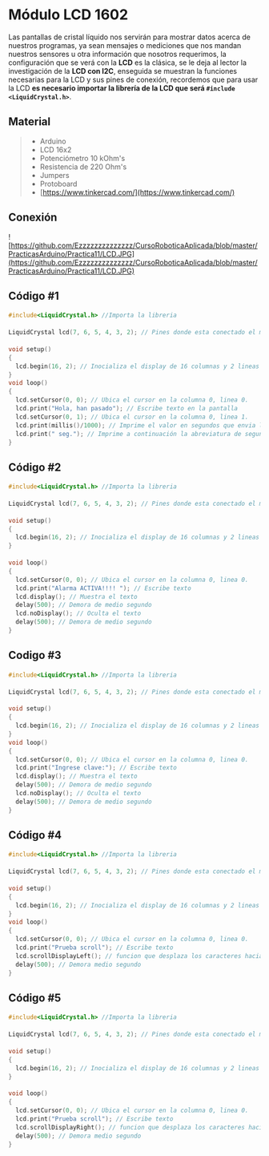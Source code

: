 
# Módulo LCD 1602

Las pantallas de cristal líquido nos servirán para mostrar datos acerca de nuestros programas, ya sean mensajes o mediciones que nos mandan nuestros sensores u otra información que nosotros requerimos, la configuración que se verá con la **LCD** es la clásica, se le deja al lector la investigación de la **LCD con I2C**, enseguida se muestran la funciones necesarias para la LCD y sus pines de conexión, recordemos que para usar la LCD **es necesario importar la librería de la LCD que será ``#include <LiquidCrystal.h>``**.

## Material
> - Arduino
> - LCD 16x2
> - Potenciómetro 10 kOhm's
> - Resistencia de 220 Ohm's
> - Jumpers
> - Protoboard
> - [https://www.tinkercad.com/](https://www.tinkercad.com/)

## Conexión
 ![https://github.com/Ezzzzzzzzzzzzzz/CursoRoboticaAplicada/blob/master/PracticasArduino/Practica11/LCD.JPG](https://github.com/Ezzzzzzzzzzzzzz/CursoRoboticaAplicada/blob/master/PracticasArduino/Practica11/LCD.JPG)

## Código #1
```c
#include<LiquidCrystal.h> //Importa la libreria

LiquidCrystal lcd(7, 6, 5, 4, 3, 2); // Pines donde esta conectado el modulo LCD

void setup()
{
  lcd.begin(16, 2); // Inocializa el display de 16 columnas y 2 lineas
}
void loop()
{
  lcd.setCursor(0, 0); // Ubica el cursor en la columna 0, linea 0.
  lcd.print("Hola, han pasado"); // Escribe texto en la pantalla
  lcd.setCursor(0, 1); // Ubica el cursor en la columna 0, linea 1.
  lcd.print(millis()/1000); // Imprime el valor en segundos que envia la función millis().
  lcd.print(" seg."); // Imprime a continuación la abreviatura de segundos.
}
```

## Código #2
```c
#include<LiquidCrystal.h> //Importa la libreria

LiquidCrystal lcd(7, 6, 5, 4, 3, 2); // Pines donde esta conectado el modulo LCD

void setup()
{
  lcd.begin(16, 2); // Inocializa el display de 16 columnas y 2 lineas
}

void loop()
{
  lcd.setCursor(0, 0); // Ubica el cursor en la columna 0, linea 0.
  lcd.print("Alarma ACTIVA!!!! "); // Escribe texto 
  lcd.display(); // Muestra el texto
  delay(500); // Demora de medio segundo
  lcd.noDisplay(); // Oculta el texto
  delay(500); // Demora de medio segundo
}
```

## Codigo #3
```c 
#include<LiquidCrystal.h> //Importa la libreria

LiquidCrystal lcd(7, 6, 5, 4, 3, 2); // Pines donde esta conectado el modulo LCD

void setup()
{
  lcd.begin(16, 2); // Inocializa el display de 16 columnas y 2 lineas
}
void loop()
{
  lcd.setCursor(0, 0); // Ubica el cursor en la columna 0, linea 0.
  lcd.print("Ingrese clave:"); // Escribe texto 
  lcd.display(); // Muestra el texto
  delay(500); // Demora de medio segundo
  lcd.noDisplay(); // Oculta el texto
  delay(500); // Demora de medio segundo
}
```

## Código #4
```c
#include<LiquidCrystal.h> //Importa la libreria

LiquidCrystal lcd(7, 6, 5, 4, 3, 2); // Pines donde esta conectado el modulo LCD

void setup()
{
  lcd.begin(16, 2); // Inocializa el display de 16 columnas y 2 lineas
}
void loop()
{
  lcd.setCursor(0, 0); // Ubica el cursor en la columna 0, linea 0.
  lcd.print("Prueba scroll"); // Escribe texto 
  lcd.scrollDisplayLeft(); // funcion que desplaza los caracteres hacia la izquierda
  delay(500); // Demora medio segundo  
}
```

## Código #5
```c
#include<LiquidCrystal.h> //Importa la libreria

LiquidCrystal lcd(7, 6, 5, 4, 3, 2); // Pines donde esta conectado el modulo LCD

void setup()
{
  lcd.begin(16, 2); // Inocializa el display de 16 columnas y 2 lineas
}

void loop()
{
  lcd.setCursor(0, 0); // Ubica el cursor en la columna 0, linea 0.
  lcd.print("Prueba scroll"); // Escribe texto 
  lcd.scrollDisplayRight(); // funcion que desplaza los caracteres hacia la derecha
  delay(500); // Demora medio segundo  
}

```



<!--stackedit_data:
eyJoaXN0b3J5IjpbMTM3MTg4Mzg1MiwtNjg2MDgxNDI0LC00MT
k0MTQwODQsNTk3NTQwMzIwLC0xMTAxMjY4NTAzLDI4MzMyMTc0
NCwtODkwOTc1NzAwLDEzNjc3ODA1MjRdfQ==
-->